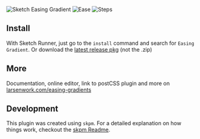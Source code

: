 ![Sketch Easing Gradient](https://github.com/larsenwork/sketch-easing-gradient/blob/master/docs/readme/banner_big.png?raw=true)
![Ease](https://github.com/larsenwork/sketch-easing-gradient/blob/master/docs/readme/banner_ease.png?raw=true)
![Steps](https://github.com/larsenwork/sketch-easing-gradient/blob/master/docs/readme/banner_steps.png?raw=true)

## Install

With Sketch Runner, just go to the `install` command and search for `Easing Gradient`.
Or download the [latest release pkg](https://github.com/larsenwork/sketch-easing-gradient/releases/latest) (not the .zip)

## More

Documentation, online editor, link to postCSS plugin and more on [larsenwork.com/easing-gradients](https://larsenwork.com/easing-gradients/)

## Development

This plugin was created using `skpm`. For a detailed explanation on how things work, checkout the [skpm Readme](https://github.com/skpm/skpm/blob/master/README.md).
